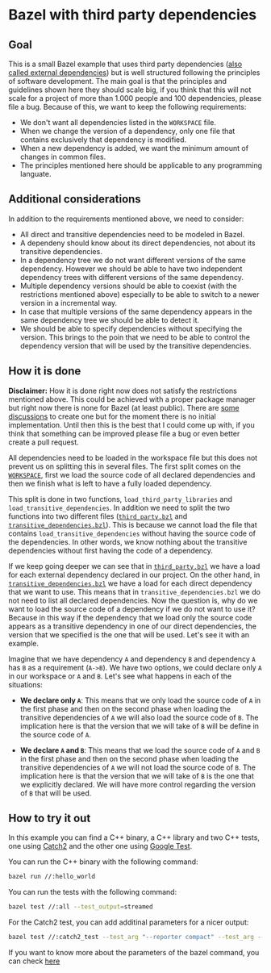 # Bazel with third party dependencies

## Goal

This is a small Bazel example that uses third party dependencies ([also called external dependencies](https://docs.bazel.build/versions/master/external.html))
but is well structured following the principles of software development. The main goal is that the principles and guidelines shown here they should scale big, if you think that this will not scale for a project of more than 1.000 people and 100 dependencies, please file a bug.
Because of this, we want to keep the following requirements:

* We don't want all dependencies listed in the `WORKSPACE` file.
* When we change the version of a dependency, only one file that contains exclusively that dependency is modified.
* When a new dependency is added, we want the minimum amount of changes in common files.
* The principles mentioned here should be applicable to any programming languate.

## Additional considerations

In addition to the requirements mentioned above, we need to consider:

* All direct and transitive dependencies need to be modeled in Bazel.
* A dependeny should know about its direct dependencies, not about its transitive dependencies.
* In a dependency tree we do not want different versions of the same dependency. However we should be able to have two
independent dependency trees with different versions of the same dependency.
* Multiple dependency versions should be able to coexist (with the restrictions mentioned above) especially to be able to switch to a newer version in a incremental way.
* In case that multiple versions of the same dependency appears in the same dependency tree we should be able to detect it.
* We should be able to specify dependencies without specifying the version. This brings to the poin that we need to be able to control the dependency version that will be used by the transitive dependencies.

## How it is done

**Disclaimer:** How it is done right now does not satisfy the restrictions mentioned above. This could be achieved with a proper package manager but right now there is none for Bazel (at least public). There are [some discussions](https://groups.google.com/a/bazel.build/g/external-deps) to create one but for the moment there is no initial implementation. Until then this is the best that I could come up with, if you think that something can be improved please file a bug or even better create a pull request.

All dependencies need to be loaded in the workspace file but this does not prevent us on splitting this in several files. The first split comes on the [`WORKSPACE`](WORKSPACE), first we load the source code of all declared dependencies and then we finish what is left to have a fully loaded dependency.

This split is done in two functions, `load_third_party_libraries` and `load_transitive_dependencies`.
In addition we need to split the two functions into two different files ([`third_party.bzl`](third_party/third_party.bzl) and [`transitive_dependencies.bzl`](third_party/transitive_dependencies.bzl)).
This is because we cannot load the file that contains `load_transitive_dependencies` without having the source code of the dependencies.
In other words, we know nothing about the transitive dependencies without first having the code of a dependency.

If we keep going deeper we can see that in [`third_party.bzl`](third_party/third_party.bzl) we have a load for each external dependency declared in our project. On the other hand, in [`transitive_dependencies.bzl`](third_party/transitive_dependencies.bzl) we have a load for each direct dependency that we want to use.
This means that in `transitive_dependencies.bzl` we do not need to list all declared dependencies.
Now the question is, why do we want to load the source code of a dependency if we do not want to use it?
Because in this way if the dependency that we load only the source code appears as a transitive dependency in one of our direct dependencies, the version that we specified is the one that will be used. Let's see it with an example.

Imagine that we have dependency `A` and dependency `B` and dependency `A` has `B` as a requirement (`A->B`). We have two options, we could declare only `A` in our workspace or `A` and `B`. Let's see what happens in each of the situations:

* **We declare only `A`**: This means that we only load the source code of `A` in the first phase and then on the second phase when loading the transitive dependencies of `A` we will also load the source code of `B`. The implication here is that the version that we will take of `B` will be define in the source code of `A`.

* **We declare `A` and `B`**: This means that we load the source code of `A` and `B` in the first phase and then on the second phase when loading the transitive dependencies of `A` we will not load the source code of `B`. The implication here is that the version that we will take of `B` is the one that we explicitly declared. We will have more control regarding the version of `B` that will be used.

## How to try it out

In this example you can find a C++ binary, a C++ library and two C++ tests, one using [Catch2](https://github.com/catchorg/Catch2) and the other one using [Google Test](https://github.com/google/googletest).

You can run the C++ binary with the following command:

```bash
bazel run //:hello_world
```

You can run the tests with the following command:

```bash
bazel test //:all --test_output=streamed
```

For the Catch2 test, you can add additinal parameters for a nicer output:

```bash
bazel test //:catch2_test --test_arg "--reporter compact" --test_arg --success --test_output=streamed
```

If you want to know more about the parameters of the bazel command, you can check [here](https://docs.bazel.build/versions/master/command-line-reference.html)
